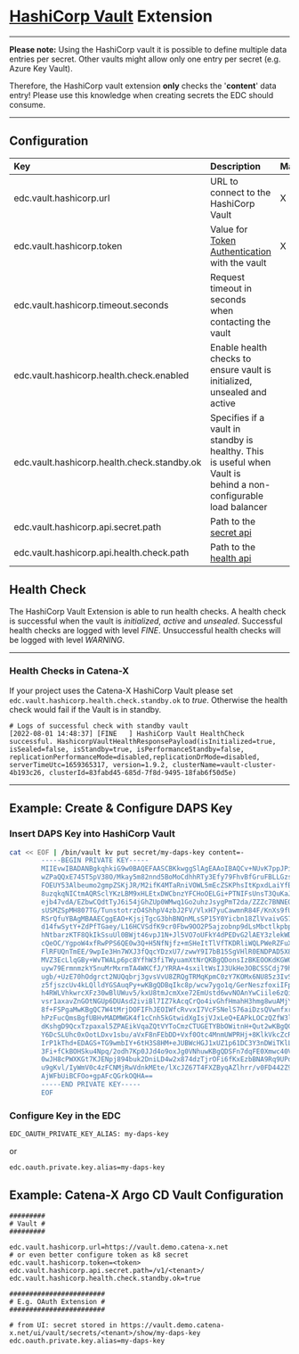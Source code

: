 # [HashiCorp Vault](https://www.vaultproject.io/) Extension

---

**Please note:**
Using the HashiCorp vault it is possible to define multiple data entries per secret. Other vaults might allow only one
entry per secret (e.g. Azure Key Vault).

Therefore, the HashiCorp vault extension **only** checks the '**content**' data entry! Please use this knowledge when
creating secrets the EDC should consume.

---

## Configuration

| Key                                         | Description                                                                                                      | Mandatory | Default          |
|:--------------------------------------------|:-----------------------------------------------------------------------------------------------------------------|-----------|------------------|
| edc.vault.hashicorp.url                     | URL to connect to the HashiCorp Vault                                                                            | X         ||     |
| edc.vault.hashicorp.token                   | Value for [Token Authentication](https://www.vaultproject.io/docs/auth/token) with the vault                     | X         ||     |
| edc.vault.hashicorp.timeout.seconds         | Request timeout in seconds when contacting the vault                                                             |           | `30`             |
| edc.vault.hashicorp.health.check.enabled    | Enable health checks to ensure vault is initialized, unsealed and active                                         |           | `true`           |
| edc.vault.hashicorp.health.check.standby.ok | Specifies if a vault in standby is healthy. This is useful when Vault is behind a non-configurable load balancer |           | `false`          |
| edc.vault.hashicorp.api.secret.path         | Path to the [secret api](https://www.vaultproject.io/api-docs/secret/kv/kv-v1)                                   |           | `/v1/secret`     |
| edc.vault.hashicorp.api.health.check.path   | Path to the [health api](https://www.vaultproject.io/api-docs/system/health)                                     |           | `/v1/sys/health` |

## Health Check

The HashiCorp Vault Extension is able to run health checks. A health check is successful when the vault is _initialized_, _active_ and _unsealed_. Successful health checks are logged with level _FINE_. Unsuccessful health checks will be logged
with level _WARNING_.

---

### Health Checks in Catena-X

If your project uses the Catena-X HashiCorp Vault please set `edc.vault.hashicorp.health.check.standby.ok` to _true_. Otherwise the health check would fail if the Vault is in standby.

```plain
# Logs of successful check with standby vault
[2022-08-01 14:48:37] [FINE   ] HashiCorp Vault HealthCheck successful. HashicorpVaultHealthResponsePayload(isInitialized=true, isSealed=false, isStandby=true, isPerformanceStandby=false, replicationPerformanceMode=disabled,replicationDrMode=disabled, serverTimeUtc=1659365317, version=1.9.2, clusterName=vault-cluster-4b193c26, clusterId=83fabd45-685d-7f8d-9495-18fab6f50d5e)
```

---

## Example: Create & Configure DAPS Key

### Insert DAPS Key into HashiCorp Vault

```bash
cat << EOF | /bin/vault kv put secret/my-daps-key content=-
        -----BEGIN PRIVATE KEY-----
        MIIEvwIBADANBgkqhkiG9w0BAQEFAASCBKkwggSlAgEAAoIBAQCv+NUvK7ppJPiM
        wZPaQQxE745T5pV38O/Mkay5m82nnd5BoMoCdhhRTy3Efy79FhvBfGruFBLLGzsQ
        FOEUY53Albeumo2gmpZSKjJR/M2ifK4MTaRniVOWL5mEcZSKPhsItKpxdLaiYfB6
        8uzqkqNICtmAQRSclYKzLBM9xHLEtxDWCbnzYFCHoOELGi+PTNIFsUnsT3QuKaJ/
        ejb47vdA/EZbwCQdtTyJ6i54jGhZUp0WMwq1Go2uhzJsygPmT2da/ZZZc7BNNEQE
        sUSMZSpMH807TG/TunstotrzO4ShhpV4zbJ2FV/VlxH7yuCawmnR84F/KnXs9fUc
        RSrQfuYBAgMBAAECggEAO+KjsjTgcG3bhBNQnMLsSP15Y0Yicbn18ZlVvaivGS7Z
        d14fwSytY+ZdPfTGaey/L16HCVSdfK9cr0Fbw9OO2P5ajzobnp9dLsMbctlkpbpm
        hNtbarzKTF8QkIkSsuUl0BWjt46vpJ1N+Jl5VO7oUFkY4dPEDvG2lAEY3zlekWDm
        cQeOC/YgpoW4xfRwPPS6QE0w3Q+H5NfNjfz+mSHeItTlVfTKDRliWQLPWeRZFuXh
        FlRFUQnTmEE/9wpIe3Hn7WXJ3fQqcYDzxU7/zwwY9I7bB15SgVHlR0ENDPAD5X8F
        MVZ3EcLlqGBy+WvTWALp6pc8YfhW3fiTWyuamXtNrQKBgQDonsIzBKEOOKdKGW0e
        uyw79ErmnmzkY5nuMrMxrmTA4WKCfJ/YRRA+4sxiltWsIJ3UkHe3OBCSSCdj79hb
        ugb/+UzE70hOdgrct2NUQqbrj3gvsVvU8ZRQgTRMqKpmC0zY7KOMx6NU85z3IvS1
        z5fjszcUv4kLQlldYGSAuqPy+wKBgQDBqIkc8p/wcw7ygo1q/GerNeszfoxiIFp8
        h4RWLVhkwrcXFz30wBlUWuv5/kxU8tmJcmXxe72EmUstd6wvNOAnYwCiile6zQiJ
        vsr1axavZnGOtNGUp6DUAsd2iviBl7IZ7kAcqCrQo4ivGhfHmahH3hmg8wuAMjYB
        8f+FSPgaMwKBgQC7W4tMrjDOFIFhJEOIWfcRvvxI7VcFSNelS76aiDzsQVwnfxr7
        hPzFucQmsBgfUBHvMADMWGK4f1cCnh5kGtwidXgIsjVJxLeQ+EAPkLOCzQZfW3l8
        dKshgD9QcxTzpaxal5ZPAEikVqaZQtVYToCmzCTUGETYBbOWitnH+Qut2wKBgQC6
        Y6DcSLUhc0xOotLDxv1sbu/aVxF8nFEbDD+Vxf0Otc4MnmUWPRHj+8KlkVkcZcR0
        IrP1kThd+EDAGS+TG9wmbIY+6tH3S8HM+eJUBWcHGJ1xUZ1p61DC3Y3nDWiTKlLT
        3Fi+fCkBOHSku4Npq/2odh7Kp0JJd4o9oxJg0VNhuwKBgQDSFn7dqFE0Xmwc40Vr
        0wJH8cPWXKGt7KJENpj894buk2DniLD4w2x874dzTjrOFi6fKxEzbBNA9Rq9UPo8
        u9gKvl/IyWmV0c4zFCNMjRwVdnkMEte/lXcJZ67T4FXZByqAZlhrr/v0FD442Z9B
        AjWFbUiBCFOo+gpAFcQGrkOQHA==
        -----END PRIVATE KEY-----
        EOF
```

### Configure Key in the EDC

```bash
EDC_OAUTH_PRIVATE_KEY_ALIAS: my-daps-key
```

or

```bash
edc.oauth.private.key.alias=my-daps-key
```

## Example: Catena-X Argo CD Vault Configuration

```properties
#########
# Vault #
#########

edc.vault.hashicorp.url=https://vault.demo.catena-x.net
# or even better configure token as k8 secret
edc.vault.hashicorp.token=<token>
edc.vault.hashicorp.api.secret.path=/v1/<tenant>/
edc.vault.hashicorp.health.check.standby.ok=true

########################
# E.g. OAuth Extension #
########################

# from UI: secret stored in https://vault.demo.catena-x.net/ui/vault/secrets/<tenant>/show/my-daps-key
edc.oauth.private.key.alias=my-daps-key
```
